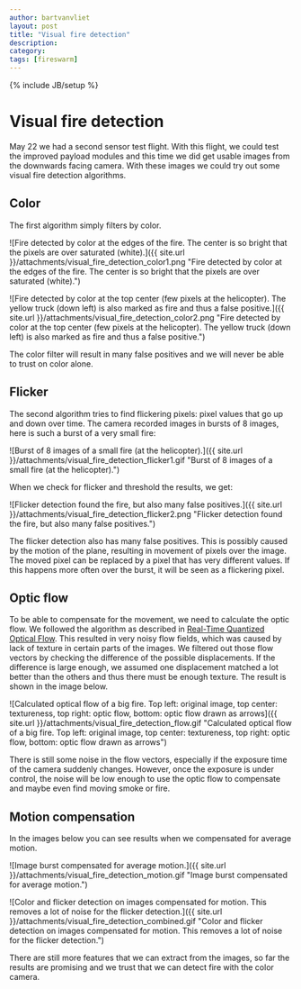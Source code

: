 ```yaml
---
author: bartvanvliet
layout: post
title: "Visual fire detection"
description: 
category: 
tags: [fireswarm]
---
```

{% include JB/setup %}

# Visual fire detection

May 22 we had a second sensor test flight.
With this flight, we could test the improved payload modules and this time we did get usable images from the downwards facing camera.
With these images we could try out some visual fire detection algorithms.


## Color

The first algorithm simply filters by color.

![Fire detected by color at the edges of the fire. The center is so bright that the pixels are over saturated (white).]({{ site.url }}/attachments/visual_fire_detection_color1.png "Fire detected by color at the edges of the fire. The center is so bright that the pixels are over saturated (white).")

![Fire detected by color at the top center (few pixels at the helicopter). The yellow truck (down left) is also marked as fire and thus a false positive.]({{ site.url }}/attachments/visual_fire_detection_color2.png "Fire detected by color at the top center (few pixels at the helicopter). The yellow truck (down left) is also marked as fire and thus a false positive.")

The color filter will result in many false positives and we will never be able to trust on color alone.

## Flicker

The second algorithm tries to find flickering pixels: pixel values that go up and down over time.
The camera recorded images in bursts of 8 images, here is such a burst of a very small fire:

![Burst of 8 images of a small fire (at the helicopter).]({{ site.url }}/attachments/visual_fire_detection_flicker1.gif "Burst of 8 images of a small fire (at the helicopter).")

When we check for flicker and threshold the results, we get:

![Flicker detection found the fire, but also many false positives.]({{ site.url }}/attachments/visual_fire_detection_flicker2.png "Flicker detection found the fire, but also many false positives.")

The flicker detection also has many false positives.
This is possibly caused by the motion of the plane, resulting in movement of pixels over the image.
The moved pixel can be replaced by a pixel that has very different values.
If this happens more often over the burst, it will be seen as a flickering pixel.

## Optic flow

To be able to compensate for the movement, we need to calculate the optic flow.
We followed the algorithm as described in [Real-Time Quantized Optical Flow](http://flohauptic.googlecode.com/svn/trunk/optic_flow/docs/articles/Camus%20-%2097%20-%20Real-Time%20Quantized%20Optical%20Flow.pdf).
This resulted in very noisy flow fields, which was caused by lack of texture in certain parts of the images.
We filtered out those flow vectors by checking the difference of the possible displacements.
If the difference is large enough, we assumed one displacement matched a lot better than the others and thus there must be enough texture.
The result is shown in the image below.

![Calculated optical flow of a big fire. Top left: original image, top center: textureness, top right: optic flow, bottom: optic flow drawn as arrows]({{ site.url }}/attachments/visual_fire_detection_flow.gif "Calculated optical flow of a big fire. Top left: original image, top center: textureness, top right: optic flow, bottom: optic flow drawn as arrows")

There is still some noise in the flow vectors, especially if the exposure time of the camera suddenly changes.
However, once the exposure is under control, the noise will be low enough to use the optic flow to compensate and maybe even find moving smoke or fire.

## Motion compensation

In the images below you can see results when we compensated for average motion.

![Image burst compensated for average motion.]({{ site.url }}/attachments/visual_fire_detection_motion.gif "Image burst compensated for average motion.")

![Color and flicker detection on images compensated for motion. This removes a lot of noise for the flicker detection.]({{ site.url }}/attachments/visual_fire_detection_combined.gif "Color and flicker detection on images compensated for motion. This removes a lot of noise for the flicker detection.")

There are still more features that we can extract from the images, so far the results are promising and we trust that we can detect fire with the color camera.

